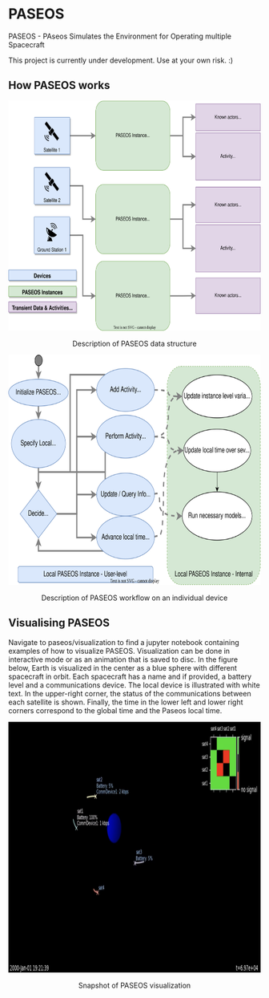 # PASEOS
PASEOS - PAseos Simulates the Environment for Operating multiple Spacecraft 

This project is currently under development. Use at your own risk. :)

## How PASEOS works

<p align="center">
  <a href="https://github.com/aidotse/PASEOS/">
    <img src="resources/images/datastructure.svg" alt="Scheme"  width="910" height="459">
  </a>
  <p align="center">
    Description of PASEOS data structure
  </p>
</p>

<p align="center">
  <a href="https://github.com/aidotse/PASEOS/">
    <img src="resources/images/flowchart.svg" alt="Scheme"  width="910" height="459">
  </a>
  <p align="center">
    Description of PASEOS workflow on an individual device
  </p>
</p>

## Visualising PASEOS
Navigate to paseos/visualization to find a jupyter notebook containing examples of how to visualize PASEOS.
Visualization can be done in interactive mode or as an animation that is saved to disc.
In the figure below, Earth is visualized in the center as a blue sphere with different spacecraft in orbit.
Each spacecraft has a name and if provided, a battery level and a communications device.
The local device is illustrated with white text.
In the upper-right corner, the status of the communications between each satellite is shown.
Finally, the time in the lower left and lower right corners correspond to the global time and the Paseos local time.

<p align="center">
  <a href="https://github.com/aidotse/PASEOS/">
    <img src="resources/images/animation.png" alt="Scheme"  width="900" height="500">
  </a>
  <p align="center">
    Snapshot of PASEOS visualization
  </p>
</p>